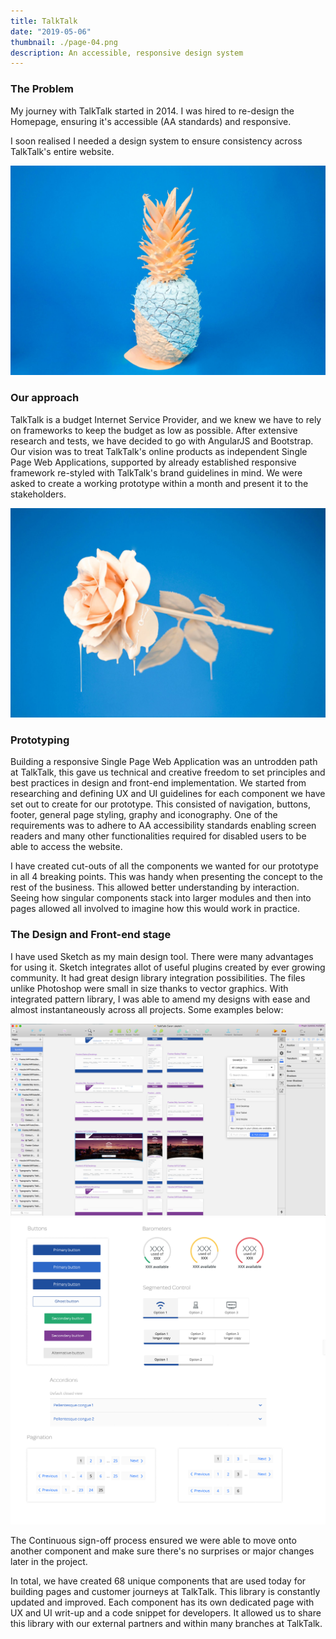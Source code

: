 ```yaml
---
title: TalkTalk
date: "2019-05-06"
thumbnail: ./page-04.png
description: An accessible, responsive design system
---
```


### The Problem

My journey with TalkTalk started in 2014. I was hired to re-design the Homepage, ensuring it's accessible (AA standards) and responsive.

I soon realised I needed a design system to ensure consistency across TalkTalk's entire website.

![It's all blue](./cody-davis-253925-unsplash.jpg)

### Our approach

TalkTalk is a budget Internet Service Provider, and we knew we have to rely on frameworks to keep the budget as low as possible. After extensive research and tests, we have decided to go with AngularJS and Bootstrap. Our vision was to treat TalkTalk's online products as independent Single Page Web Applications, supported by already established responsive framework re-styled with TalkTalk's brand guidelines in mind. We were asked to create a working prototype within a month and present it to the stakeholders.

![It's all blue](./cody-davis-259003-unsplash.jpg)

### Prototyping

Building a responsive Single Page Web Application was an untrodden path at TalkTalk, this gave us technical and creative freedom to set principles and best practices in design and front-end implementation. We started from researching and defining UX and UI guidelines for each component we have set out to create for our prototype. This consisted of navigation, buttons, footer, general page styling, graphy and iconography. One of the requirements was to adhere to AA accessibility standards enabling screen readers and many other functionalities required for disabled users to be able to access the website.

I have created cut-outs of all the components we wanted for our prototype in all 4 breaking points. This was handy when presenting the concept to the rest of the business. This allowed better understanding by interaction. Seeing how singular components stack into larger modules and then into pages allowed all involved to imagine how this would work in practice.

### The Design and Front-end stage

I have used Sketch as my main design tool. There were many advantages for using it. Sketch integrates allot of useful plugins created by ever growing community. It had great design library integration possibilities. The files unlike Photoshop were small in size thanks to vector graphics. With integrated pattern library, I was able to amend my designs with ease and almost instantaneously across all projects. Some examples below:

![It's all blue](./baseline-headers.png)
![It's all blue](./page-06.png)

The Continuous sign-off process ensured we were able to move onto another component and make sure there's no surprises or major changes later in the project.

In total, we have created 68 unique components that are used today for building pages and customer journeys at TalkTalk. This library is constantly updated and improved. Each component has its own dedicated page with UX and UI writ-up and a code snippet for developers. It allowed us to share this library with our external partners and within many branches at TalkTalk.
